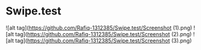 # Swipe.test

![alt tag](https://github.com/Rafiq-1312385/Swipe.test/Screenshot (1).png)
![alt tag](https://github.com/Rafiq-1312385/Swipe.test/Screenshot (2).png)
![alt tag](https://github.com/Rafiq-1312385/Swipe.test/Screenshot (3).png)
